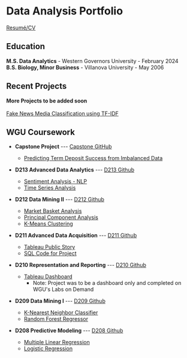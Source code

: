 # **Data Analysis Portfolio**
<a href="https://github.com/andrew-mecchi/andrew-mecchi.github.io/blob/main/assets/GitHub_Resume.pdf" target="_blank">Resumé/CV</a> <br>

## **Education**
**M.S. Data Analytics**  -  Western Governors University  -  February 2024
<br> 
**B.S. Biology, Minor Business**  -  Villanova University  -  May 2006


## **Recent Projects**
**More Projects to be added soon**
<br><br>
<a href="https://colab.research.google.com/drive/1ws7jReyP084rjvUHvqHhX6vmr69aVByP?usp=drive_link" target="_blank">Fake News Media Classification using TF-IDF</a>


## **WGU Coursework**
- **Capstone Project** --- <a href="https://github.com/andrew-mecchi/andrew-mecchi.github.io/tree/d06a806e07d42e32189b1efe9b30951a554b32bb/projects/wgu_coursework/capstone" target="_blank">Capstone GitHub</a>
    - <a href="https://colab.research.google.com/drive/1S2mbufQq9VPy0mIzomYrLXCmg9Pgu9L1?usp=drive_link" target="_blank">Predicting Term Deposit Success from Imbalanced Data</a>
      
- **D213 Advanced Data Analytics**  --- <a href="https://github.com/andrew-mecchi/andrew-mecchi.github.io/tree/72d956494adf373c50830e780430287afa48861d/projects/wgu_coursework/d213_advanced_data_analytics" target="_blank">D213 Github</a>
  - <a href= "https://colab.research.google.com/drive/1XF6QKzRe6BGZzzkg-pTEJk_5plC59OOR?ouid=115993916992074104927&usp=drive_link" target="_blank">Sentiment Analysis - NLP</a>
  - <a href= "https://colab.research.google.com/drive/1x2fjXpHHqJiG4yq15fSrFvEaU4dYE95D?usp=drive_link" target="_blank">Time Series Analysis</a> <br>
            
- **D212 Data Mining II**  --- <a href="https://github.com/andrew-mecchi/andrew-mecchi.github.io/tree/4027c9bcad5ed06838c4e8e31ab23ba274a87eb0/projects/wgu_coursework/d212_data_mining_II" target="_blank">D212 Github</a>
  - <a href= "https://colab.research.google.com/drive/1M4qyy1jKavQco9ceuc0nOOPDNXbcqsV3?ouid=115993916992074104927&usp=drive_link" target="_blank">Market Basket Analysis</a>
  - <a href= "https://colab.research.google.com/drive/1xx3EPUpzaU5mhcV3bXPrDpp9I10SbqNc?ouid=115993916992074104927&usp=drive_link" target="_blank">Principal Component Analysis</a>
  - <a href= "https://colab.research.google.com/drive/14cnMRfeKDN5GegRwFukI1-L1hmt4n12A?ouid=115993916992074104927&usp=drive_link" target="_blank">K-Means Clustering</a> <br>

- **D211 Advanced Data Acquisition**  --- <a href="https://github.com/andrew-mecchi/andrew-mecchi.github.io/tree/63a759fa94b18d622b8094bbdb07c770607983ef/projects/wgu_coursework/d211_advanced_data_acquisition" target="_blank">D211 Github</a>
  - <a href= "https://public.tableau.com/app/profile/andrew.mecchi/viz/WGUTelecomStory/WGUTelecomStory" target="_blank">Tableau Public Story</a>
  - <a href= "https://github.com/andrew-mecchi/andrew-mecchi.github.io/blob/17b8256b1ccf2500c8a14ea9690b0e1a50d76d1e/projects/wgu_coursework/d211_advanced_data_acquisition/SQL_Code_D211.txt" target="_blank">SQL Code for Project</a><br>
       
- **D210 Representation and Reporting**  --- <a href="https://github.com/andrew-mecchi/andrew-mecchi.github.io/blob/8171a118aa258a1b02830d81c0904d4e5739a2bc/projects/wgu_coursework/d210_data_representation_and_reporting/README.md" target="_blank">D210 Github</a>
  - <a href= "https://public.tableau.com/app/profile/andrew.mecchi/viz/WGUandKaggleTelecom_CustomerChurn_Mecchi_WGU_D210/Final" target="_blank">Tableau Dashboard</a>
      - Note: Project was to be a dashboard only and completed on WGU's Labs on Demand <br>

- **D209 Data Mining I**  --- <a href="https://github.com/andrew-mecchi/andrew-mecchi.github.io/tree/76797dc5333b2a9404af6f8a9e493d85850d5d0b/projects/wgu_coursework/d209_data_mining_I" target="_blank">D209 Github</a>
  - <a href= "https://colab.research.google.com/drive/1kG7ttunil_aijRfxp_pHYmRRD6bmaAzw?usp=drive_link" target="_blank">K-Nearest Neighbor Classifier</a>
  - <a href= "https://colab.research.google.com/drive/1AdfVEsIFbs9xXS8rD-GqEtQe_7s1k0Q_?usp=drive_link" target="_blank">Random Forest Regressor</a> <br>

- **D208 Predictive Modeling**  --- <a href="https://github.com/andrew-mecchi/andrew-mecchi.github.io/tree/507f628f3b26cd520397be7d8753cbbb538159d2/projects/wgu_coursework/d208_predictive_modeling" target="_blank">D208 Github</a>
  - <a href= "https://colab.research.google.com/drive/1krcdthFQoiUmUUr2ADK6cEyH-JYYYOuB?usp=drive_link" target="_blank">Multiple Linear Regression</a>
  - <a href= "https://colab.research.google.com/drive/1LMp-nLMxcSjm4D49aR3i5re7CqTLP0k4?usp=drive_link" target="_blank">Logistic Regression</a> <br>
